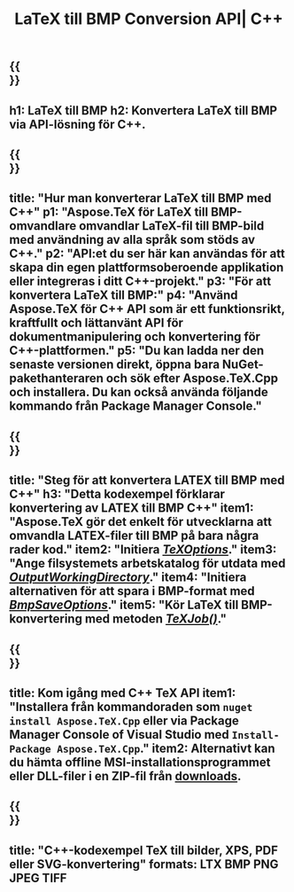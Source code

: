 ﻿---
translation: true
template: /_templates/_conversion-child-cpp.md
title: LaTeX till BMP Conversion API| C++
description: LaTeX till BMP konvertering funktionalitet. Integrera detta lokala C++-bibliotek i ditt projekt eller använd plattformsoberoende applikationer för att konvertera LaTeX till BMP.
keywords: latex till bmp api cpp, latex2bmp integrera c++
url: /cpp/conversion/latex-to-bmp/
family: tex
platformtag: cpp
feature: conversion
informat: LATEX
outformat: BMP
otherformats: PNG JPEG TIFF PDF SVG XPS
---

{{<section banner>}}
---
h1: LaTeX till BMP
h2: Konvertera LaTeX till BMP via API-lösning för C++.
---

{{<section overview>}}
---
title: "Hur man konverterar LaTeX till BMP med C++"
p1: "Aspose.TeX för LaTeX till BMP-omvandlare omvandlar LaTeX-fil till BMP-bild med användning av alla språk som stöds av C++."
p2: "API:et du ser här kan användas för att skapa din egen plattformsoberoende applikation eller integreras i ditt C++-projekt."
p3: "För att konvertera LaTeX till BMP:"
p4: "Använd Aspose.TeX för C++ API som är ett funktionsrikt, kraftfullt och lättanvänt API för dokumentmanipulering och konvertering för C++-plattformen."
p5: "Du kan ladda ner den senaste versionen direkt, öppna bara NuGet-pakethanteraren och sök efter Aspose.TeX.Cpp och installera. Du kan också använda följande kommando från Package Manager Console."
---

{{<section feature1>}}
---
title: "Steg för att konvertera LATEX till BMP med C++"
h3: "Detta kodexempel förklarar konvertering av LATEX till BMP C++"
item1: "Aspose.TeX gör det enkelt för utvecklarna att omvandla LATEX-filer till BMP på bara några rader kod."
item2: "Initiera [*TeXOptions*](https://reference.aspose.com/tex/cpp/class/aspose.te_x.te_x_options)."
item3: "Ange filsystemets arbetskatalog för utdata med [*OutputWorkingDirectory*](https://reference.aspose.com/tex/cpp/class/aspose.te_x.te_x_options#aa4f4ea6dab7db5ba1b40800495f16f63)."
item4: "Initiera alternativen för att spara i BMP-format med [*BmpSaveOptions*](https://reference.aspose.com/tex/cpp/class/aspose.te_x.presentation.image.bmp_save_options)."
item5: "Kör LaTeX till BMP-konvertering med metoden [*TeXJob()*](https://reference.aspose.com/tex/cpp/class/aspose.te_x.te_x_job)."
---

{{<section feature2>}}
---
title: Kom igång med C++ TeX API
item1: "Installera från kommandoraden som ```nuget install Aspose.TeX.Cpp``` eller via Package Manager Console of Visual Studio med ```Install-Package Aspose.TeX.Cpp```."
item2: Alternativt kan du hämta offline MSI-installationsprogrammet eller DLL-filer i en ZIP-fil från [downloads](https://releases.aspose.com/tex/cpp).
---

{{<section widget>}}
---
title: "C++-kodexempel TeX till bilder, XPS, PDF eller SVG-konvertering"
formats: LTX BMP PNG JPEG TIFF
---


